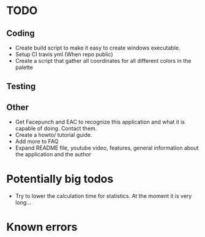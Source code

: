 # TODO

## Coding
- Create build script to make it easy to create windows executable.
- Setup CI travis yml (When repo public)
- Create a script that gather all coordinates for all different colors in the palette


## Testing


## Other
- Get Facepunch and EAC to recognize this application and what it is capable of doing. Contact them.
- Create a howto/ tutorial guide.
- Add more to FAQ
- Expand README file, youtube video, features, general information about the application and the author


# Potentially big todos
- Try to lower the calculation time for statistics. At the moment it is very long...


# Known errors

